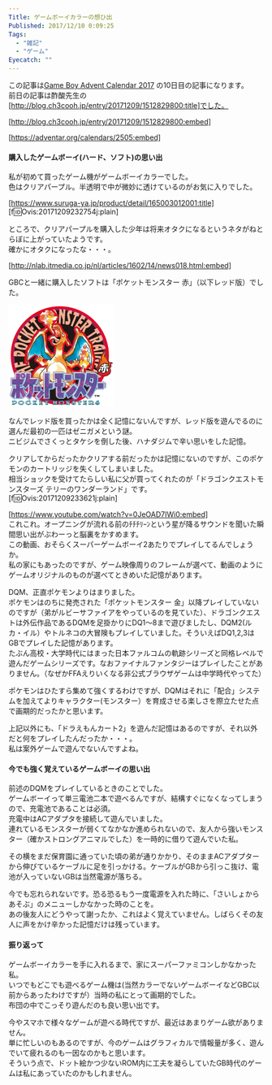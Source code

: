 ```yaml
---
Title: ゲームボーイカラーの想ひ出
Published: 2017/12/10 0:09:25
Tags:
  - "雑記"
  - "ゲーム"
Eyecatch: ""
---
```

この記事は[Game Boy Advent Calendar 2017](https://adventar.org/calendars/2505) の10日目の記事になります。  
前日の記事は酢酸先生の[http://blog.ch3cooh.jp/entry/20171209/1512829800:title]でした。  

[http://blog.ch3cooh.jp/entry/20171209/1512829800:embed]

[https://adventar.org/calendars/2505:embed]



#### 購入したゲームボーイ(ハード、ソフト)の思い出  

私が初めて買ったゲーム機がゲームボーイカラーでした。  
色はクリアパープル。半透明で中が微妙に透けているのがお気に入りでした。  

[https://www.suruga-ya.jp/product/detail/165003012001:title]
[f:id:Ovis:20171209232754j:plain]

ところで、クリアパープルを購入した少年は将来オタクになるというネタがねとらぼに上がっていたようです。  
確かにオタクになったな・・・。  

[http://nlab.itmedia.co.jp/nl/articles/1602/14/news018.html:embed]

GBCと一緒に購入したソフトは「ポケットモンスター 赤」（以下レッド版）でした。  

![](20171209233501.png) 

なんでレッド版を買ったかは全く記憶にないんですが、レッド版を遊んでるのに選んだ最初の一匹はゼニガメという謎。  
ニビジムでさくっとタケシを倒した後、ハナダジムで辛い思いをした記憶。  

クリアしてからだったかクリアする前だったかは記憶にないのですが、このポケモンのカートリッジを失くしてしまいました。  
相当ショックを受けてたらしい私に父が買ってくれたのが「ドラゴンクエストモンスターズ テリーのワンダーランド」です。  
[f:id:Ovis:20171209233621j:plain]

[https://www.youtube.com/watch?v=0JeOAD7IWi0:embed]  
これこれ。オープニングが流れる前のﾁﾁﾁﾘｰﾝという星が降るサウンドを聞いた瞬間思い出がぶわーっと脳裏をかすめます。  
この動画、おそらくスーパーゲームボーイ2あたりでプレイしてるんでしょうか。  
私の家にもあったのですが、ゲーム映像周りのフレームが選べて、動画のようにゲームオリジナルのものが選べてときめいた記憶があります。  

DQM、正直ポケモンよりはまりました。  
ポケモンはのちに発売された「ポケットモンスター 金」以降プレイしていないのですが（弟がルビーサファイアをやっているのを見ていた）、ドラゴンクエストは外伝作品であるDQMを足掛かりにDQ1～8まで遊びましたし、DQM2(ルカ・イル）やトルネコの大冒険もプレイしていました。そういえばDQ1,2,3はGBでプレイした記憶があります。    
たぶん高校・大学時代にはまった日本ファルコムの軌跡シリーズと同格レベルで遊んだゲームシリーズです。なおファイナルファンタジーはプレイしたことがありません。（なぜかFFAえりいくなる非公式ブラウザゲームは中学時代やってた）  

ポケモンはひたすら集めて強くするわけですが、DQMはそれに「配合」システムを加えてよりキャラクター(モンスター）を育成させる楽しさを際立たせた点で画期的だったかと思います。  

上記以外にも、「ドラえもんカート2」を遊んだ記憶はあるのですが、それ以外だと何をプレイしたんだったか・・・。  
私は案外ゲームで遊んでないんですよね。  

#### 今でも強く覚えているゲームボーイの思い出  
前述のDQMをプレイしているときのことでした。  
ゲームボーイって単三電池二本で遊べるんですが、結構すぐになくなってしまうので、充電池であることは必須。  
充電中はACアダプタを接続して遊んでいました。  
連れているモンスターが弱くてなかなか進められないので、友人から強いモンスター（確かストロングアニマルでした）を一時的に借りて遊んでいた私。  

その横をまだ保育園に通っていた頃の弟が通りかかり、そのままACアダプターから伸びているケーブルに足を引っかける。ケーブルがGBから引っこ抜け、電池が入っていないGBは当然電源が落ちる。  

今でも忘れられないです。恐る恐るもう一度電源を入れた時に、「さいしょからあそぶ」のメニューしかなかった時のことを。  
あの後友人にどうやって謝ったか、これはよく覚えていません。しばらくその友人に声をかけ辛かった記憶だけは残っています。  

#### 振り返って  

ゲームボーイカラーを手に入れるまで、家にスーパーファミコンしかなかった私。  
いつでもどこでも遊べるゲーム機は(当然カラーでないゲームボーイなどGBC以前からあったわけですが）当時の私にとって画期的でした。  
布団の中でこっそり遊んだのも良い思い出です。  

今やスマホで様々なゲームが遊べる時代ですが、最近はあまりゲーム欲がありません。  
単に忙しいのもあるのですが、今のゲームはグラフィカルで情報量が多く、遊んでいて疲れるのも一因なのかもと思います。  
そういう点で、ドット絵かつ少ないROM内に工夫を凝らしていたGB時代のゲームは私にあっていたのかもしれません。  



